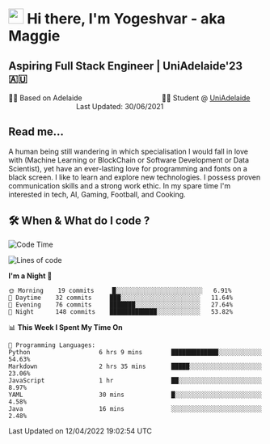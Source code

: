 <h1><img src="https://emojis.slackmojis.com/emojis/images/1531849430/4246/blob-sunglasses.gif?1531849430" width="30"/> Hi there, I'm Yogeshvar - aka Maggie</h1>

## Aspiring Full Stack Engineer | UniAdelaide'23 🇦🇺  
🏂🏻  Based on Adelaide &nbsp;&nbsp;&nbsp;&nbsp;&nbsp;&nbsp;&nbsp;&nbsp;&nbsp;&nbsp;&nbsp;&nbsp;&nbsp;&nbsp;&nbsp;&nbsp;&nbsp;&nbsp;&nbsp;&nbsp;&nbsp;&nbsp;&nbsp;&nbsp;&nbsp;&nbsp;&nbsp;&nbsp;&nbsp;&nbsp;&nbsp;&nbsp;&nbsp;&nbsp;&nbsp;&nbsp;&nbsp;&nbsp;&nbsp;👨‍💻 Student @ [UniAdelaide](https://www.adelaide.edu.au)   &nbsp;&nbsp;&nbsp;&nbsp;&nbsp;&nbsp;&nbsp;&nbsp;&nbsp;&nbsp;&nbsp;&nbsp;&nbsp;&nbsp;&nbsp;&nbsp;&nbsp;&nbsp;&nbsp;&nbsp;&nbsp;&nbsp;&nbsp;&nbsp;&nbsp;&nbsp;&nbsp;&nbsp;&nbsp;&nbsp;&nbsp;&nbsp; &nbsp;Last Updated: 30/06/2021

## Read me...

A human being still wandering in which specialisation I would fall in love with (Machine Learning or BlockChain or Software Development or Data Scientist), yet have an ever-lasting love for programming and fonts on a black screen. I like to learn and explore new technologies. I possess proven communication skills and a strong work ethic. In my spare time I'm interested in tech, AI, Gaming, Football, and Cooking.

## 🛠 When & What do I code ?  

<!--START_SECTION:waka-->
![Code Time](http://img.shields.io/badge/Code%20Time-1%2C376%20hrs%2011%20mins-blue)

![Lines of code](https://img.shields.io/badge/From%20Hello%20World%20I%27ve%20Written-766%20Thousand%20lines%20of%20code-blue)

**I'm a Night 🦉** 

```text
🌞 Morning    19 commits     █░░░░░░░░░░░░░░░░░░░░░░░░   6.91% 
🌆 Daytime    32 commits     ███░░░░░░░░░░░░░░░░░░░░░░   11.64% 
🌃 Evening    76 commits     ███████░░░░░░░░░░░░░░░░░░   27.64% 
🌙 Night      148 commits    █████████████░░░░░░░░░░░░   53.82%

```


📊 **This Week I Spent My Time On** 

```text
💬 Programming Languages: 
Python                   6 hrs 9 mins        █████████████░░░░░░░░░░░░   54.63% 
Markdown                 2 hrs 35 mins       █████░░░░░░░░░░░░░░░░░░░░   23.06% 
JavaScript               1 hr                ██░░░░░░░░░░░░░░░░░░░░░░░   8.97% 
YAML                     30 mins             █░░░░░░░░░░░░░░░░░░░░░░░░   4.58% 
Java                     16 mins             ░░░░░░░░░░░░░░░░░░░░░░░░░   2.48%

```


 Last Updated on 12/04/2022 19:02:54 UTC
<!--END_SECTION:waka-->
